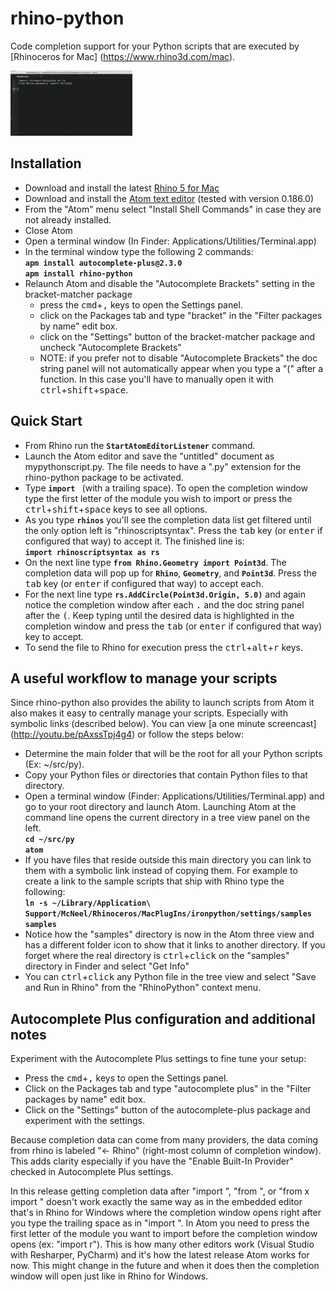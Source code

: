 # rhino-python

Code completion support for your Python scripts that are executed by [Rhinoceros for Mac] (https://www.rhino3d.com/mac).

![rhino-python](docs/main.gif)  

## Installation

  - Download and install the latest [Rhino 5 for Mac][2]
  - Download and install the [Atom text editor][1] (tested with version 0.186.0)
  - From the "Atom" menu select "Install Shell Commands" in case they are not already installed.
  - Close Atom
  - Open a terminal window (In Finder: Applications/Utilities/Terminal.app)
  - In the terminal window type the following 2 commands:  
    **```apm install autocomplete-plus@2.3.0```**  
    **```apm install rhino-python```**
  - Relaunch Atom and disable the "Autocomplete Brackets" setting in the bracket-matcher package
    - press the <kbd>cmd</kbd>+<kbd>,</kbd> keys to open the Settings panel.
    - click on the Packages tab and type "bracket" in the "Filter packages by name" edit box.
    - click on the "Settings" button of the bracket-matcher package and uncheck "Autocomplete Brackets"
    - NOTE: if you prefer not to disable "Autocomplete Brackets" the doc string panel will not automatically appear when you type a "(" after a function.  In this case you'll have to manually open it with <kbd>ctrl</kbd>+<kbd>shift</kbd>+<kbd>space</kbd>.

## Quick Start

  - From Rhino run the **```StartAtomEditorListener```** command.
  - Launch the Atom editor and save the "untitled" document as mypythonscript.py.  The file needs to have a ".py" extension for the rhino-python package to be activated.
  - Type **```import ```** (with a trailing space).  To open the completion window type the first letter of the module you wish to import or press the <kbd>ctrl</kbd>+<kbd>shift</kbd>+<kbd>space</kbd> keys to see all options.
  - As you type **```rhinos```** you'll see the completion data list get filtered until the only option left is "rhinoscriptsyntax".  Press the <kbd>tab</kbd> key (or <kbd>enter</kbd> if configured that way) to accept it.  The finished line is:  
  **```import rhinoscriptsyntax as rs```**
  - On the next line type **```from Rhino.Geometry import Point3d```**.  The completion data will pop up for **```Rhino```**, **```Geometry```**, and **```Point3d```**.  Press the <kbd>tab</kbd> key (or <kbd>enter</kbd> if configured that way) to accept each.
  - For the next line type **```rs.AddCircle(Point3d.Origin, 5.0)```** and again notice the completion window after each <kbd>.</kbd> and the doc string panel after the <kbd>(</kbd>. Keep typing until the desired data is highlighted in the completion window and press the <kbd>tab</kbd> (or <kbd>enter</kbd> if configured that way) key to accept.
  - To send the file to Rhino for execution press the <kbd>ctrl</kbd>+<kbd>alt</kbd>+<kbd>r</kbd> keys.

## A useful workflow to manage your scripts

Since rhino-python also provides the ability to launch scripts from Atom it also makes it easy to centrally manage your scripts.  Especially with symbolic links (described below).  You can view [a one minute screencast] (http://youtu.be/pAxssTpj4g4) or follow the steps below:

  - Determine the main folder that will be the root for all your Python scripts (Ex: ~/src/py).
  - Copy your Python files or directories that contain Python files to that directory.  
  - Open a terminal window (Finder: Applications/Utilities/Terminal.app) and go to your root directory and launch Atom.  Launching Atom at the command line opens the current directory in a tree view panel on the left.  
  **```cd ~/src/py```**  
  **```atom```**  
  - If you have files that reside outside this main directory you can link to them with a symbolic link instead of copying them.  For example to create a link to the sample scripts that ship with Rhino type the following:  
  **```ln -s ~/Library/Application\ Support/McNeel/Rhinoceros/MacPlugIns/ironpython/settings/samples samples```**  
  - Notice how the "samples" directory is now in the Atom three view and has a different folder icon to show that it links to another directory.  If you forget where the real directory is <kbd>ctrl</kbd>+<kbd>click</kbd> on the "samples" directory in Finder and select "Get Info"
  - You can <kbd>ctrl</kbd>+<kbd>click</kbd> any Python file in the tree view and select "Save and Run in Rhino" from the "RhinoPython" context menu.

## Autocomplete Plus configuration and additional notes

Experiment with the Autocomplete Plus settings to fine tune your setup:  

  - Press the <kbd>cmd</kbd>+<kbd>,</kbd> keys to open the Settings panel.
  - Click on the Packages tab and type "autocomplete plus" in the "Filter packages by name" edit box.
  - Click on the "Settings" button of the autocomplete-plus package and experiment with the settings.

Because completion data can come from many providers, the data coming from rhino is labeled "<- Rhino" (right-most column of completion window).  This adds clarity especially if you have the "Enable Built-In Provider" checked in Autocomplete Plus settings.  

In this release getting completion data after "import ", "from ", or "from x import " doesn't work exactly
the same way as in the embedded editor that's in Rhino for Windows where the completion window opens right after you type the trailing space as in "import ".  In Atom you need to press the first letter of the module you want to import before the completion window opens (ex: "import r").  This is how many other editors work (Visual Studio with Resharper, PyCharm) and it's how the latest release Atom works for now.  This might change in the future and when it does then the completion window will open just like in Rhino for Windows. 


  [1]: https://atom.io
  [2]: http://https://www.rhino3d.com/download/rhino-for-mac/5.0/wip
